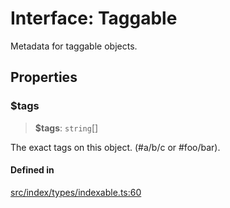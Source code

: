 # Interface: Taggable

Metadata for taggable objects.

## Properties

### $tags

> **$tags**: `string`[]

The exact tags on this object. (#a/b/c or #foo/bar).

#### Defined in

[src/index/types/indexable.ts:60](https://github.com/GamerGirlandCo/datacore/blob/73f36550e501eb29175b69b6a097ff3d4401efc7/src/index/types/indexable.ts#L60)
